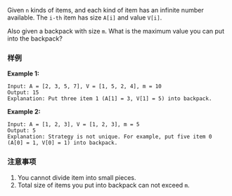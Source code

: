 <div class="problem-modal-description problem-description-markdown light"><div class="problem-modal-description-main"><div class="rendered-markdown markdown-body sample-markdown "><p>Given <code>n</code> kinds of items, and each kind of item has an infinite number available. The <code>i-th</code> item has size <code>A[i]</code> and value <code>V[i]</code>.</p>
<p>Also given a backpack with size <code>m</code>. What is the maximum value you can put into the backpack?</p>
</div></div><div class="problem-modal-description-example"><h3><span>样例</span></h3><div class="rendered-markdown markdown-body sample-markdown "><p><strong>Example 1:</strong></p>
<pre><code>Input: A = [2, 3, 5, 7], V = [1, 5, 2, 4], m = 10
Output: 15
Explanation: Put three item 1 (A[1] = 3, V[1] = 5) into backpack.
</code></pre>
<p><strong>Example 2:</strong></p>
<pre><code>Input: A = [1, 2, 3], V = [1, 2, 3], m = 5
Output: 5
Explanation: Strategy is not unique. For example, put five item 0 (A[0] = 1, V[0] = 1) into backpack.
</code></pre>
</div></div><div class="problem-modal-description-notice"><h3><span>注意事项</span></h3><div class="rendered-markdown markdown-body sample-markdown "><ol>
<li>You cannot divide item into small pieces.</li>
<li>Total size of items you put into backpack can not exceed <code>m</code>.</li>
</ol>
</div></div></div>